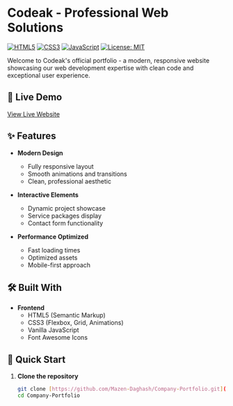 # Codeak - Professional Web Solutions

[![HTML5](https://img.shields.io/badge/HTML5-E34F26?logo=html5&logoColor=white)](https://developer.mozilla.org/en-US/docs/Web/HTML)
[![CSS3](https://img.shields.io/badge/CSS3-1572B6?logo=css3&logoColor=white)](https://developer.mozilla.org/en-US/docs/Web/CSS)
[![JavaScript](https://img.shields.io/badge/JavaScript-F7DF1E?logo=javascript&logoColor=black)](https://developer.mozilla.org/en-US/docs/Web/JavaScript)
[![License: MIT](https://img.shields.io/badge/License-MIT-yellow.svg)](https://opensource.org/licenses/MIT)

Welcome to Codeak's official portfolio - a modern, responsive website showcasing our web development expertise with clean code and exceptional user experience.

## 🚀 Live Demo
[View Live Website](https://mazen-daghash.github.io/Company-Portfolio/)

## ✨ Features

- **Modern Design**
  - Fully responsive layout
  - Smooth animations and transitions
  - Clean, professional aesthetic

- **Interactive Elements**
  - Dynamic project showcase
  - Service packages display
  - Contact form functionality

- **Performance Optimized**
  - Fast loading times
  - Optimized assets
  - Mobile-first approach

## 🛠️ Built With

- **Frontend**
  - HTML5 (Semantic Markup)
  - CSS3 (Flexbox, Grid, Animations)
  - Vanilla JavaScript
  - Font Awesome Icons

## 🚀 Quick Start

1. **Clone the repository**
   ```bash
   git clone [https://github.com/Mazen-Daghash/Company-Portfolio.git](https://github.com/Mazen-Daghash/Company-Portfolio.git)
   cd Company-Portfolio